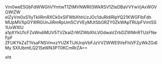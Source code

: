 Vm0weE5GbFdWWGhVYmtwT1ZtMVNWRll3WkRSV1ZteDBaVVYwVjAxWGVGWlZW
elZyVm0xS1IyTkliRmRXCk0xSlFWbXhhUzJOc1duRldiRlpYQ21KWGFIbFdh
MUpMVXpGYWRGUnJiRmRpUm5CVVEyMUtSbGRZY0ZkWApTRUpFVmtSS1UxWXlU
a1pXYkU1cFZsWndiMUV5TVZkalZrWlZWbXhLVGdwaVZrbDZWMnRTUzFNeFpF
ZFUKYkZaT1VsaFNSVmxzYUZKTlJtUnpVbFJzVVZWWE9VeFhiVFZyWkZGdlMy
SXlUbmtLQ21SeWN3PT0KCmRrZA==

xht